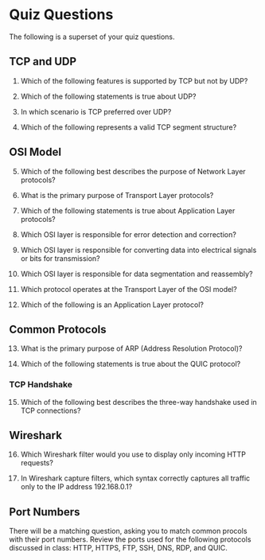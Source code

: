# Quiz Questions

The following is a superset of your quiz questions.

## TCP and UDP

1. Which of the following features is supported by TCP but not by UDP?

2. Which of the following statements is true about UDP?

3. In which scenario is TCP preferred over UDP?

4. Which of the following represents a valid TCP segment structure?

## OSI Model

5. Which of the following best describes the purpose of Network Layer protocols?

6. What is the primary purpose of Transport Layer protocols?

7. Which of the following statements is true about Application Layer protocols?

8. Which OSI layer is responsible for error detection and correction?

9. Which OSI layer is responsible for converting data into electrical signals or bits for transmission?

10. Which OSI layer is responsible for data segmentation and reassembly?

11. Which protocol operates at the Transport Layer of the OSI model?

12. Which of the following is an Application Layer protocol?

## Common Protocols

13. What is the primary purpose of ARP (Address Resolution Protocol)?

14. Which of the following statements is true about the QUIC protocol?

### TCP Handshake

15. Which of the following best describes the three-way handshake used in TCP connections?

## Wireshark

16. Which Wireshark filter would you use to display only incoming HTTP requests?

17. In Wireshark capture filters, which syntax correctly captures all traffic only to the IP address 192.168.0.1?

## Port Numbers

There will be a matching question, asking you to match common procols with their port numbers. Review the ports used for the following protocols discussed in class: HTTP, HTTPS, FTP, SSH, DNS, RDP, and QUIC.
